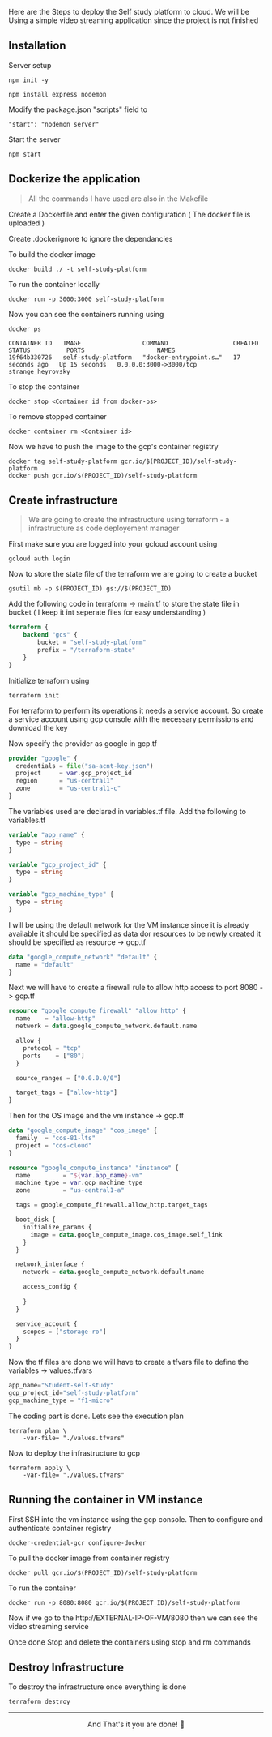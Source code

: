 
Here are the Steps to deploy the Self study platform to cloud. We will be Using a simple video streaming application since the project is not finished

## Installation

Server setup

```
npm init -y

npm install express nodemon
```
Modify the package.json "scripts" field to 

```
"start": "nodemon server"
```

Start the server 

```
npm start
```

## Dockerize the application 
> All the commands I have used are also in the Makefile

Create a Dockerfile and enter the given configuration ( The docker file is uploaded )

Create .dockerignore to ignore the dependancies

To build the docker image 

```
docker build ./ -t self-study-platform
```

To run the container locally 
```
docker run -p 3000:3000 self-study-platform
```

Now you can see the containers running using
```
docker ps

CONTAINER ID   IMAGE                 COMMAND                  CREATED          STATUS          PORTS                    NAMES
19f64b330726   self-study-platform   "docker-entrypoint.s…"   17 seconds ago   Up 15 seconds   0.0.0.0:3000->3000/tcp   strange_heyrovsky

```
To stop the container 
```
docker stop <Container id from docker-ps>
```
To remove stopped container
```
docker container rm <Container id>
```

Now we have to push the image to the gcp's container registry

```
docker tag self-study-platform gcr.io/$(PROJECT_ID)/self-study-platform
docker push gcr.io/$(PROJECT_ID)/self-study-platform
```

## Create infrastructure
> We are going to create the infrastructure using terraform - a infrastructure as code deployement manager

First make sure you are logged into your gcloud account using

```
gcloud auth login
```
Now to store the state file of the terraform we are going to create a bucket

```
gsutil mb -p $(PROJECT_ID) gs://$(PROJECT_ID)
```

Add the following code in terraform -> main.tf to store the state file in bucket
( I keep it int seperate files for easy understanding )

```tf
terraform {
    backend "gcs" {
        bucket = "self-study-platform"
        prefix = "/terraform-state"
    }
}
```

Initialize terraform using 
```
terraform init
```
For terraform to perform its operations it needs a service account. So create a service account using gcp console with the necessary permissions and download the key

Now specify the provider as google in gcp.tf 

```tf
provider "google" {
  credentials = file("sa-acnt-key.json")
  project     = var.gcp_project_id
  region      = "us-central1"
  zone        = "us-central1-c"
}
```
The variables used are declared in variables.tf file. Add the following to variables.tf

```tf
variable "app_name" {
  type = string
}

variable "gcp_project_id" {
  type = string
}

variable "gcp_machine_type" {
  type = string
}
```

I will be using the default network for the VM instance since it is already available it should be specified as data dor resources to be newly created it should be specified as resource -> gcp.tf

```tf
data "google_compute_network" "default" {
  name = "default"
}
```

Next we will have to create a firewall rule to allow http access to port 8080 -> gcp.tf

```tf
resource "google_compute_firewall" "allow_http" {
  name    = "allow-http"
  network = data.google_compute_network.default.name

  allow {
    protocol = "tcp"
    ports    = ["80"]
  }

  source_ranges = ["0.0.0.0/0"]

  target_tags = ["allow-http"]
}
```

Then for the OS image and the vm instance -> gcp.tf

```tf
data "google_compute_image" "cos_image" {
  family  = "cos-81-lts"
  project = "cos-cloud"
}

resource "google_compute_instance" "instance" {
  name         = "${var.app_name}-vm"
  machine_type = var.gcp_machine_type
  zone         = "us-central1-a"

  tags = google_compute_firewall.allow_http.target_tags

  boot_disk {
    initialize_params {
      image = data.google_compute_image.cos_image.self_link
    }
  }

  network_interface {
    network = data.google_compute_network.default.name

    access_config {
      
    }
  }

  service_account {
    scopes = ["storage-ro"]
  }
}
```
Now the tf files are done we will have to create a tfvars file to define the variables -> values.tfvars

```tfvars
app_name="Student-self-study"
gcp_project_id="self-study-platform"
gcp_machine_type = "f1-micro"
```
The coding part is done. Lets see the execution plan

```
terraform plan \
    -var-file= "./values.tfvars" 
```

Now to deploy the infrastructure to gcp

```
terraform apply \
	-var-file= "./values.tfvars" 
```

## Running the container in VM instance

First SSH into the vm instance using the gcp console. Then to configure and authenticate container registry

```
docker-credential-gcr configure-docker
```
To pull the docker image from container registry
```
docker pull gcr.io/$(PROJECT_ID)/self-study-platform
```
To run the container
```
docker run -p 8080:8080 gcr.io/$(PROJECT_ID)/self-study-platform
```
Now if we go to the http://EXTERNAL-IP-OF-VM/8080 then we can see the video streaming service

Once done Stop and delete the containers using stop and rm commands

## Destroy Infrastructure

To destroy the infrastructure once everything is done

```
terraform destroy
```
<hr />

<center> And That's it you are done! 🥳 </center>





